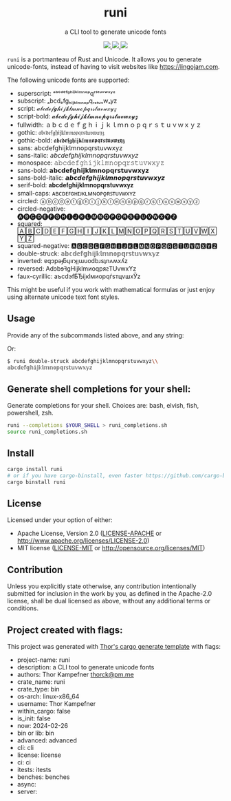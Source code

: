<h1 align="center">
  runi
</h1>

<p align="center">
  a CLI tool to generate unicode fonts
</p>

<div align="center">
  <a href="https://x.com/cryptograthor">
    <img src="https://img.shields.io/badge/made_by_cryptograthor-black?style=flat&logo=undertale&logoColor=hotpink" />
  </a>
  <a href="https://github.com/thor314/runi/actions">
    <img src="https://github.com/thor314/runi/actions/workflows/ci.yml/badge.svg" />
  </a>
  <a href="https://crates.io/crates/runi">
    <img src="https://img.shields.io/crates/v/runi.svg" />
  </a>
  </div>

`runi` is a portmanteau of Rust and Unicode. It allows you to generate unicode-fonts, instead of having to visit websites like https://lingojam.com.

The following unicode fonts are supported:
- superscript:       ᵃᵇᶜᵈᵉᶠᵍʰⁱʲᵏˡᵐⁿᵒᵖqʳˢᵗᵘᵛʷˣʸᶻ
- subscript:         ₐbcdₑfgₕᵢⱼₖₗₘₙₒₚqᵣₛₜᵤᵥwₓyz
- script:            𝒶𝒷𝒸𝒹ℯ𝒻𝓰𝒽𝒾𝒿𝓀𝓁𝓂𝓃ℴ𝓅𝓆𝓇𝓈𝓉𝓊𝓋𝓌𝓍𝓎𝓏
- script-bold:       𝓪𝓫𝓬𝓭𝓮𝓯𝓰𝓱𝓲𝓳𝓴𝓵𝓶𝓷𝓸𝓹𝓺𝓻𝓼𝓽𝓾𝓿𝔀𝔁𝔂𝔃
- fullwidth:         ａｂｃｄｅｆｇｈｉｊｋｌｍｎｏｐｑｒｓｔｕｖｗｘｙｚ
- gothic:            𝔞𝔟𝔠𝔡𝔢𝔣𝔤𝔥𝔦𝔧𝔨𝔩𝔪𝔫𝔬𝔭𝔮𝔯𝔰𝔱𝔲𝔳𝔴𝔵𝔶𝔷
- gothic-bold:       𝖆𝖇𝖈𝖉𝖊𝖋𝖌𝖍𝖎𝖏𝖐𝖑𝖒𝖓𝖔𝖕𝖖𝖗𝖘𝖙𝖚𝖛𝖜𝖝𝖞𝖟
- sans:              𝖺𝖻𝖼𝖽𝖾𝖿𝗀𝗁𝗂𝗃𝗄𝗅𝗆𝗇𝗈𝗉𝗊𝗋𝗌𝗍𝗎𝗏𝗐𝗑𝗒𝗓
- sans-italic:       𝘢𝘣𝘤𝘥𝘦𝘧𝘨𝘩𝘪𝘫𝘬𝘭𝘮𝘯𝘰𝘱𝘲𝘳𝘴𝘵𝘶𝘷𝘸𝘹𝘺𝘻
- monospace:         𝚊𝚋𝚌𝚍𝚎𝚏𝚐𝚑𝚒𝚓𝚔𝚕𝚖𝚗𝚘𝚙𝚚𝚛𝚜𝚝𝚞𝚟𝚠𝚡𝚢𝚣
- sans-bold:         𝗮𝗯𝗰𝗱𝗲𝗳𝗴𝗵𝗶𝗷𝗸𝗹𝗺𝗻𝗼𝗽𝗾𝗿𝘀𝘁𝘂𝘃𝘄𝘅𝘆𝘇
- sans-bold-italic: 𝙖𝙗𝙘𝙙𝙚𝙛𝙜𝙝𝙞𝙟𝙠𝙡𝙢𝙣𝙤𝙥𝙦𝙧𝙨𝙩𝙪𝙫𝙬𝙭𝙮𝙯
- serif-bold:        𝐚𝐛𝐜𝐝𝐞𝐟𝐠𝐡𝐢𝐣𝐤𝐥𝐦𝐧𝐨𝐩𝐪𝐫𝐬𝐭𝐮𝐯𝐰𝐱𝐲𝐳
- small-caps:        ᴀʙᴄᴅᴇꜰɢʜɪᴊᴋʟᴍɴᴏᴘǫʀꜱᴛᴜᴠᴡxʏᴢ
- circled:           ⓐⓑⓒⓓⓔⓕⓖⓗⓘⓙⓚⓛⓜⓝⓞⓟⓠⓡⓢⓣⓤⓥⓦⓧⓨⓩ
- circled-negative: 🅐🅑🅒🅓🅔🅕🅖🅗🅘🅙🅚🅛🅜🅝🅞🅟🅠🅡🅢🅣🅤🅥🅦🅧🅨🅩
- squared:           🄰🄱🄲🄳🄴🄵🄶🄷🄸🄹🄺🄻🄼🄽🄾🄿🅀🅁🅂🅃🅄🅅🅆🅇🅈🅉
- squared-negative: 🅰🅱🅲🅳🅴🅵🅶🅷🅸🅹🅺🅻🅼🅽🅾🅿🆀🆁🆂🆃🆄🆅🆆🆇🆈🆉
- double-struck:     𝕒𝕓𝕔𝕕𝕖𝕗𝕘𝕙𝕚𝕛𝕜𝕝𝕞𝕟𝕠𝕡𝕢𝕣𝕤𝕥𝕦𝕧𝕨𝕩𝕪𝕫
- inverted:          ɐqɔpǝɟƃɥıɾʞןɯuodbɹsʇnʌʍxʎz
- reversed:          AdↄbɘꟻgHijklmᴎoqpᴙꙅTUvwxYz
- faux-cyrillic:     аъсdэfБЂіјкlмиорqѓѕтцvшхЎz

This might be useful if you work with mathematical formulas or just enjoy using alternate unicode text font styles.

## Usage
Provide any of the subcommands listed above, and any string:

Or:

```sh
$ runi double-struck abcdefghijklmnopqrstuvwxyz\\
𝕒𝕓𝕔𝕕𝕖𝕗𝕘𝕙𝕚𝕛𝕜𝕝𝕞𝕟𝕠𝕡𝕢𝕣𝕤𝕥𝕦𝕧𝕨𝕩𝕪𝕫
```

## Generate shell completions for your shell:
Generate completions for your shell. Choices are: bash, elvish, fish, powershell, zsh.

```sh
runi --completions $YOUR_SHELL > runi_completions.sh
source runi_completions.sh
```

## Install
```sh
cargo install runi
# or if you have cargo-binstall, even faster https://github.com/cargo-bins/cargo-binstall
cargo binstall runi
```

## License
Licensed under your option of either:
- Apache License, Version 2.0 ([LICENSE-APACHE](LICENSE-APACHE) or http://www.apache.org/licenses/LICENSE-2.0)
- MIT license ([LICENSE-MIT](LICENSE-MIT) or http://opensource.org/licenses/MIT)

## Contribution
Unless you explicitly state otherwise, any contribution intentionally submitted
for inclusion in the work by you, as defined in the Apache-2.0 license, shall be
dual licensed as above, without any additional terms or conditions.

## Project created with flags:
This project was generated with [Thor's cargo generate template](https://github.com/thor314/tk-cargo-generate/) with flags:
- project-name: runi
- description:  a CLI tool to generate unicode fonts
- authors:      Thor Kampefner <thorck@pm.me>
- crate_name:   runi
- crate_type:   bin
- os-arch:      linux-x86_64
- username:     Thor Kampefner
- within_cargo: false
- is_init:      false
- now:          2024-02-26
- bin or lib:   bin 
- advanced:     advanced 
- cli:          cli 
- license:      license 
- ci:           ci 
- itests:       itests 
- benches:      benches 
- async:       
- server:      
